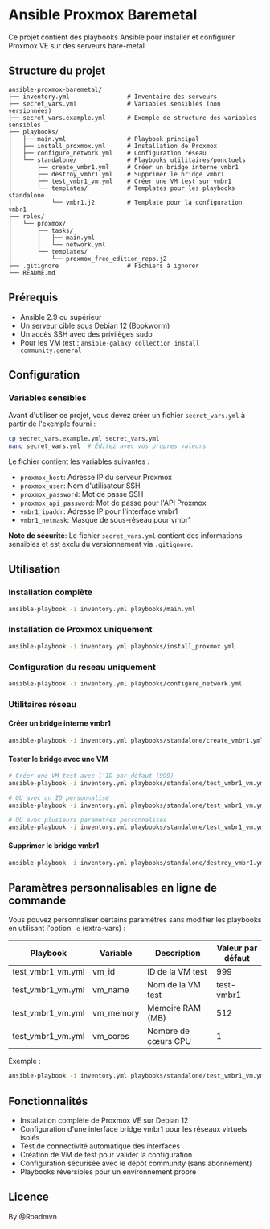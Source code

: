 # Ansible Proxmox Baremetal

Ce projet contient des playbooks Ansible pour installer et configurer Proxmox VE sur des serveurs bare-metal.

## Structure du projet

```
ansible-proxmox-baremetal/
├── inventory.yml                # Inventaire des serveurs
├── secret_vars.yml              # Variables sensibles (non versionnées)
├── secret_vars.example.yml      # Exemple de structure des variables sensibles
├── playbooks/
│   ├── main.yml                 # Playbook principal
│   ├── install_proxmox.yml      # Installation de Proxmox
│   ├── configure_network.yml    # Configuration réseau
│   └── standalone/              # Playbooks utilitaires/ponctuels
│       ├── create_vmbr1.yml     # Créer un bridge interne vmbr1
│       ├── destroy_vmbr1.yml    # Supprimer le bridge vmbr1
│       ├── test_vmbr1_vm.yml    # Créer une VM test sur vmbr1
│       └── templates/           # Templates pour les playbooks standalone
│           └── vmbr1.j2         # Template pour la configuration vmbr1
├── roles/
│   └── proxmox/
│       ├── tasks/
│       │   ├── main.yml
│       │   └── network.yml
│       └── templates/
│           └── proxmox_free_edition_repo.j2
├── .gitignore                   # Fichiers à ignorer
└── README.md
```

## Prérequis

- Ansible 2.9 ou supérieur
- Un serveur cible sous Debian 12 (Bookworm)
- Un accès SSH avec des privilèges sudo
- Pour les VM test : `ansible-galaxy collection install community.general`

## Configuration

### Variables sensibles

Avant d'utiliser ce projet, vous devez créer un fichier `secret_vars.yml` à partir de l'exemple fourni :

```bash
cp secret_vars.example.yml secret_vars.yml
nano secret_vars.yml  # Éditez avec vos propres valeurs
```

Le fichier contient les variables suivantes :

- `proxmox_host`: Adresse IP du serveur Proxmox
- `proxmox_user`: Nom d'utilisateur SSH
- `proxmox_password`: Mot de passe SSH
- `proxmox_api_password`: Mot de passe pour l'API Proxmox
- `vmbr1_ipaddr`: Adresse IP pour l'interface vmbr1
- `vmbr1_netmask`: Masque de sous-réseau pour vmbr1

**Note de sécurité**: Le fichier `secret_vars.yml` contient des informations sensibles et est exclu du versionnement via `.gitignore`.

## Utilisation

### Installation complète

```bash
ansible-playbook -i inventory.yml playbooks/main.yml
```

### Installation de Proxmox uniquement

```bash
ansible-playbook -i inventory.yml playbooks/install_proxmox.yml
```

### Configuration du réseau uniquement

```bash
ansible-playbook -i inventory.yml playbooks/configure_network.yml
```

### Utilitaires réseau

#### Créer un bridge interne vmbr1

```bash
ansible-playbook -i inventory.yml playbooks/standalone/create_vmbr1.yml
```

#### Tester le bridge avec une VM

```bash
# Créer une VM test avec l'ID par défaut (999)
ansible-playbook -i inventory.yml playbooks/standalone/test_vmbr1_vm.yml

# OU avec un ID personnalisé
ansible-playbook -i inventory.yml playbooks/standalone/test_vmbr1_vm.yml -e "vm_id=105"

# OU avec plusieurs paramètres personnalisés
ansible-playbook -i inventory.yml playbooks/standalone/test_vmbr1_vm.yml -e "vm_id=105 vm_name=demo-vm vm_memory=1024"
```

#### Supprimer le bridge vmbr1

```bash
ansible-playbook -i inventory.yml playbooks/standalone/destroy_vmbr1.yml
```

## Paramètres personnalisables en ligne de commande

Vous pouvez personnaliser certains paramètres sans modifier les playbooks en utilisant l'option `-e` (extra-vars) :

| Playbook          | Variable  | Description         | Valeur par défaut |
| ----------------- | --------- | ------------------- | ----------------- |
| test_vmbr1_vm.yml | vm_id     | ID de la VM test    | 999               |
| test_vmbr1_vm.yml | vm_name   | Nom de la VM test   | test-vmbr1        |
| test_vmbr1_vm.yml | vm_memory | Mémoire RAM (MB)    | 512               |
| test_vmbr1_vm.yml | vm_cores  | Nombre de cœurs CPU | 1                 |

Exemple :

```bash
ansible-playbook -i inventory.yml playbooks/standalone/test_vmbr1_vm.yml -e "vm_id=150 vm_memory=2048"
```

## Fonctionnalités

- Installation complète de Proxmox VE sur Debian 12
- Configuration d'une interface bridge vmbr1 pour les réseaux virtuels isolés
- Test de connectivité automatique des interfaces
- Création de VM de test pour valider la configuration
- Configuration sécurisée avec le dépôt community (sans abonnement)
- Playbooks réversibles pour un environnement propre

## Licence

By @Roadmvn
